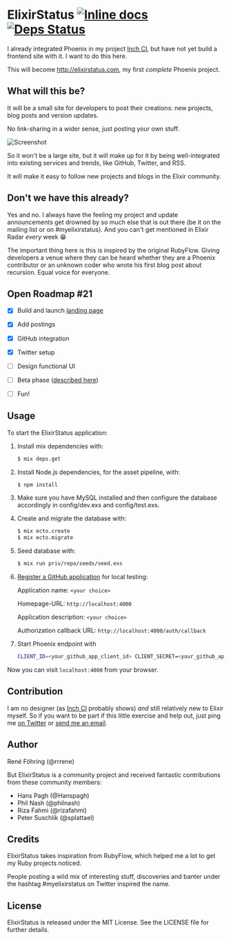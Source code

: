 # ElixirStatus [![Inline docs](http://inch-ci.org/github/rrrene/elixirstatus-web.svg?branch=master)](http://inch-ci.org/github/rrrene/elixirstatus-web) [![Deps Status](https://beta.hexfaktor.org/badge/all/github/rrrene/elixirstatus-web.svg)](https://beta.hexfaktor.org/github/rrrene/elixirstatus-web)

I already integrated Phoenix in my project [Inch CI](https://inch-ci.org/), but have not yet build a frontend site with it. I want to do this here.

This will become http://elixirstatus.com, my first *complete* Phoenix project.

## What will this be?

It will be a small site for developers to post their creations: new projects, blog posts and version updates.

No link-sharing in a wider sense, just posting your own stuff.

![Screenshot](http://trivelop.de/public/images/2015-07-05/elixirstatus2.png)

So it won't be a large site, but it will make up for it by being well-integrated into existing services and trends, like GitHub, Twitter, and RSS.

It will make it easy to follow new projects and blogs in the Elixir community.

## Don't we have this already?

Yes and no. I always have the feeling my project and update announcements get drowned by so much else that is out there (be it on the mailing list or on #myelixirstatus). And you can't get mentioned in Elixir Radar *every* week :grin:

The important thing here is this is inspired by the original RubyFlow. Giving developers a venue where they can be heard whether they are a Phoenix contributor or an unknown coder who wrote his first blog post about recursion. Equal voice for everyone.

## Open Roadmap #21

- [x] Build and launch [landing page](http://elixirstatus.com/)
- [x] Add postings
- [x] GitHub integration
- [x] Twitter setup
- [ ] Design functional UI
- [ ] Beta phase ([described here](https://github.com/rrrene/elixirstatus-web/issues/21))
- [ ] Fun!



## Usage

To start the ElixirStatus application:

1. Install mix dependencies with:
    ```bash
    $ mix deps.get
    ```

2. Install Node.js dependencies, for the asset pipeline, with:
    ```bash
    $ npm install
    ```

3. Make sure you have MySQL installed and then configure the database accordingly in config/dev.exs and config/test.exs.

4. Create and migrate the database with:
    ```bash
    $ mix ecto.create
    $ mix ecto.migrate
    ```
5. Seed database with:

    ```bash
    $ mix run priv/repo/seeds/seed.exs
    ```
6. [Register a GitHub application](https://github.com/settings/applications/new) for local testing:

    Application name: `<your choice>`

    Homepage-URL: `http://localhost:4000`

    Application description: `<your choice>`

    Authorization callback URL: `http://localhost:4000/auth/callback`

7. Start Phoenix endpoint with
    ```bash
    CLIENT_ID=<your_github_app_client_id> CLIENT_SECRET=<your_github_app_client_secret> mix phoenix.server
    ```

Now you can visit `localhost:4000` from your browser.



## Contribution

I am no designer (as [Inch CI](https://inch-ci.org/) probably shows) *and* still relatively new to Elixir myself. So if you want to be part if this little exercise and help out, just ping me [on Twitter](https://twitter.com/rrrene) or [send me an email](https://github.com/rrrene).




## Author

René Föhring (@rrrene)

But ElixirStatus is a community project and received fantastic contributions from these community members:

- Hans Pagh (@Hanspagh)
- Phil Nash (@philnash)
- Riza Fahmi (@rizafahmi)
- Peter Suschlik (@splattael)



## Credits

ElixirStatus takes inspiration from RubyFlow, which helped me a lot to get my Ruby projects noticed.

People posting a wild mix of interesting stuff, discoveries and banter under the hashtag #myelixirstatus on Twitter inspired the name.



## License

ElixirStatus is released under the MIT License. See the LICENSE file for further
details.
